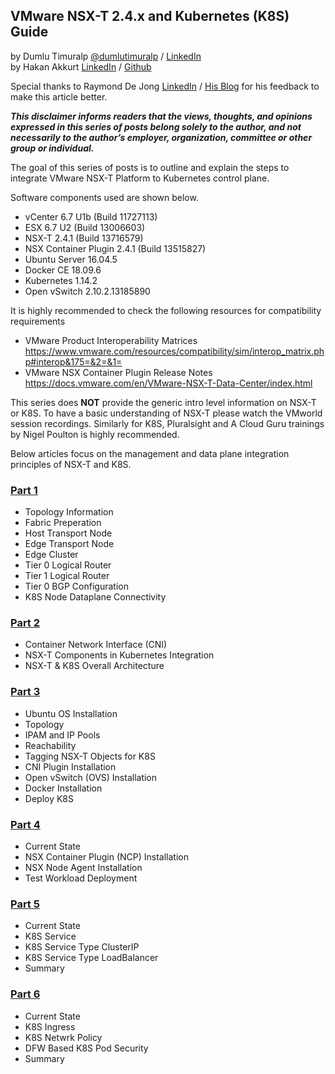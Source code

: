 ## VMware NSX-T 2.4.x and Kubernetes (K8S) Guide
by Dumlu Timuralp [@dumlutimuralp](https://twitter.com/dumlutimuralp) / [LinkedIn](https://www.linkedin.com/in/dumlutimuralp/)  
by Hakan Akkurt [LinkedIn](https://www.linkedin.com/in/hakkurt/) / [Github](https://github.com/hakkurt)

Special thanks to Raymond De Jong [LinkedIn](https://www.linkedin.com/in/dejongraymond/) / [His Blog](http://www.cloudxtreme.info/) for his feedback to make this article better.

_**This disclaimer informs readers that the views, thoughts, and opinions expressed in this series of posts belong solely to the author, and not necessarily to the author’s employer, organization, committee or other group or individual.**_

The goal of this series of posts is to outline and explain the steps to integrate VMware NSX-T Platform to Kubernetes control plane. 

Software components used are shown below.

- vCenter 6.7 U1b (Build 11727113)
- ESX 6.7 U2 (Build 13006603)
- NSX-T 2.4.1 (Build 13716579)
- NSX Container Plugin 2.4.1 (Build 13515827)
- Ubuntu Server 16.04.5
- Docker CE 18.09.6
- Kubernetes 1.14.2
- Open vSwitch 2.10.2.13185890

It is highly recommended to check the following resources for compatibility requirements
* VMware Product Interoperability Matrices  
https://www.vmware.com/resources/compatibility/sim/interop_matrix.php#interop&175=&2=&1=
* VMware NSX Container Plugin Release Notes 
https://docs.vmware.com/en/VMware-NSX-T-Data-Center/index.html

This series does **NOT** provide the generic intro level information on NSX-T or K8S. To have a basic understanding of NSX-T please watch the VMworld session recordings. Similarly for K8S, Pluralsight and A Cloud Guru trainings by Nigel Poulton is highly recommended.  

Below articles focus on the management and data plane integration principles of NSX-T and K8S. 

### [Part 1](https://github.com/dumlutimuralp/k8s-with-nsx-t-2.4.x/blob/master/Part%201/README.md)

* Topology Information
* Fabric Preperation
* Host Transport Node
* Edge Transport Node
* Edge Cluster
* Tier 0 Logical Router
* Tier 1 Logical Router
* Tier 0 BGP Configuration
* K8S Node Dataplane Connectivity


### [Part 2](https://github.com/dumlutimuralp/k8s-with-nsx-t-2.4.x/blob/master/Part%202/README.md)

* Container Network Interface (CNI)
* NSX-T Components in Kubernetes Integration
* NSX-T & K8S Overall Architecture

### [Part 3](https://github.com/dumlutimuralp/k8s-with-nsx-t-2.4.x/blob/master/Part%203/README.md)

* Ubuntu OS Installation
* Topology
* IPAM and IP Pools
* Reachability
* Tagging NSX-T Objects for K8S
* CNI Plugin Installation
* Open vSwitch (OVS) Installation
* Docker Installation
* Deploy K8S

### [Part 4](https://github.com/dumlutimuralp/k8s-with-nsx-t-2.4.x/blob/master/Part%204/README.md)

* Current State
* NSX Container Plugin (NCP) Installation
* NSX Node Agent Installation
* Test Workload Deployment

### [Part 5](https://github.com/dumlutimuralp/k8s-with-nsx-t-2.4.x/blob/master/Part%205/README.md)

* Current State
* K8S Service
* K8S Service Type ClusterIP
* K8S Service Type LoadBalancer 
* Summary

### [Part 6](https://github.com/dumlutimuralp/k8s-with-nsx-t-2.4.x/blob/master/Part%206/README.md)

* Current State
* K8S Ingress
* K8S Netwrk Policy
* DFW Based K8S Pod Security
* Summary



